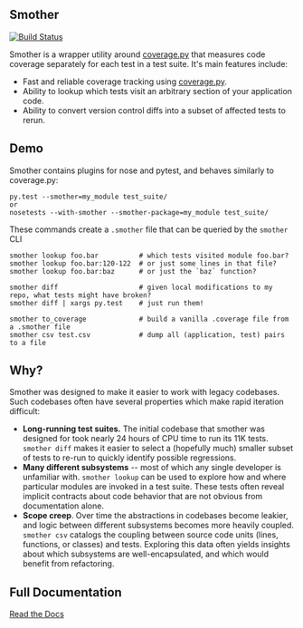 ## Smother

[![Build Status](https://travis-ci.org/ChrisBeaumont/smother.svg?branch=master)](https://travis-ci.org/ChrisBeaumont/smother)

Smother is a wrapper utility around [coverage.py](https://coverage.readthedocs.io/en/coverage-4.1/) that measures code coverage
separately for each test in a test suite. It's main features include:

 * Fast and reliable coverage tracking using [coverage.py](https://coverage.readthedocs.io/en/coverage-4.1/).
 * Ability to lookup which tests visit an arbitrary section of your application code.
 * Ability to convert version control diffs into a subset of affected tests to rerun.

## Demo

Smother contains plugins for nose and pytest, and behaves similarly to coverage.py:

```
py.test --smother=my_module test_suite/
or
nosetests --with-smother --smother-package=my_module test_suite/
```

These commands create a `.smother` file that can be queried by the `smother` CLI

```
smother lookup foo.bar          # which tests visited module foo.bar?
smother lookup foo.bar:120-122  # or just some lines in that file?
smother lookup foo.bar:baz      # or just the `baz` function?

smother diff                    # given local modifications to my repo, what tests might have broken?
smother diff | xargs py.test    # just run them!

smother to_coverage             # build a vanilla .coverage file from a .smother file
smother csv test.csv            # dump all (application, test) pairs to a file
```

## Why?

Smother was designed to make it easier to work with legacy codebases. Such codebases often have several properties which make rapid iteration difficult:

 * **Long-running test suites.** The initial codebase that smother was designed for took nearly 24 hours of CPU time to run its 11K tests. `smother diff` makes it easier to select a (hopefully much) smaller subset of
 tests to re-run to quickly identify possible regressions.
 * **Many different subsystems** -- most of which any single developer is unfamiliar with. `smother lookup` can be used to explore how and where particular modules are invoked in a test suite. These tests often reveal implicit contracts about code behavior that are not obvious from documentation alone.
 * **Scope creep**. Over time the abstractions in codebases become leakier,
 and logic between different subsystems becomes more heavily coupled. `smother csv` catalogs the coupling between source code units (lines, functions, or classes) and tests. Exploring this data often yields insights about
 which subsystems are well-encapsulated, and which would benefit from refactoring.

## Full Documentation

[Read the Docs](http://smother.readthedocs.io/en/latest/)
